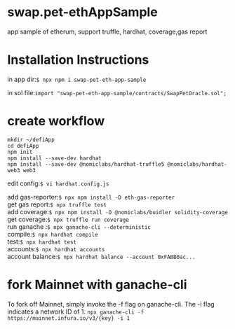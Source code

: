 # swap.pet-ethAppSample  
app sample of etherum, support truffle, hardhat, coverage,gas report  
   
  
# Installation Instructions  
in app dir:`$ npx npm i swap-pet-eth-app-sample`  
  
in sol file:`import "swap-pet-eth-app-sample/contracts/SwapPetOracle.sol";`  
  
# create workflow  
```  
mkdir ~/defiApp  
cd defiApp  
npm init  
npm install --save-dev hardhat  
npm install --save-dev @nomiclabs/hardhat-truffle5 @nomiclabs/hardhat-web3 web3  
```

edit config:`$ vi hardhat.config.js`    
  
add gas-reporter:`$ npx npm install -D eth-gas-reporter`  
get gas report:`$ npx truffle test`  
add coverage:`$ npx npm install -D @nomiclabs/buidler solidity-coverage`  
get coverage:`$ npx truffle run coverage`  
run ganache :`$ npx ganache-cli --deterministic`  
compile:`$ npx hardhat compile`  
test:`$ npx hardhat test`  
accounts:`$ npx hardhat accounts`  
account balance:`$ npx hardhat balance --account 0xFABB0ac...`

# fork Mainnet with ganache-cli 
To fork off Mainnet, simply invoke the -f flag on ganache-cli. The -i flag indicates a network ID of 1.
`npx ganache-cli -f https://mainnet.infura.io/v3/{key} -i 1`